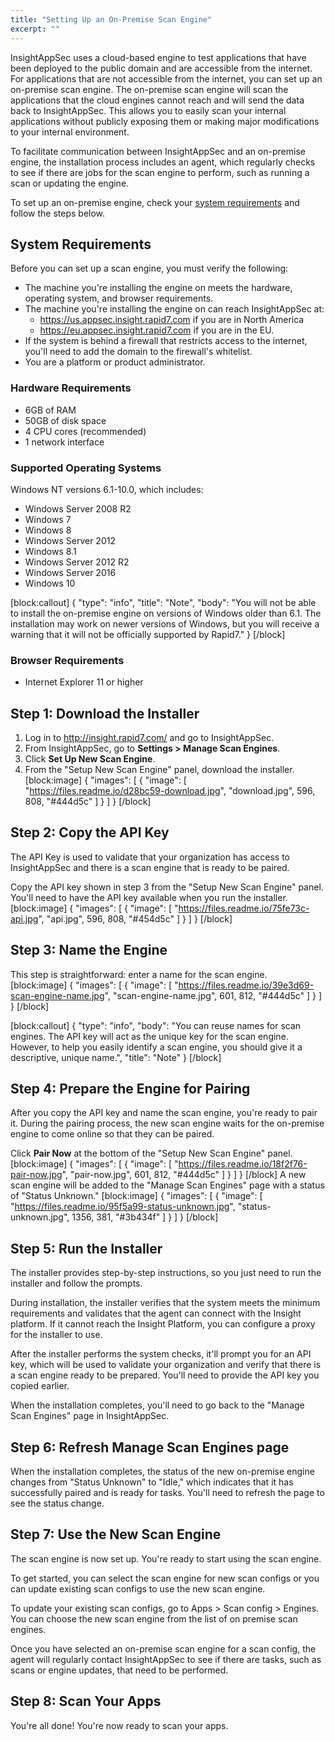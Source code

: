 ```yaml
---
title: "Setting Up an On-Premise Scan Engine"
excerpt: ""
---
```

InsightAppSec uses a cloud-based engine to test applications that have been deployed to the public domain and are accessible from the internet. For applications that are not accessible from the internet, you can set up an on-premise scan engine. The on-premise scan engine will scan the applications that the cloud engines cannot reach and will send the data back to InsightAppSec. This allows you to easily scan your internal applications without publicly exposing them or making major modifications to your internal environment. 

To facilitate communication between InsightAppSec and an on-premise engine, the installation process includes an agent, which regularly checks to see if there are jobs for the scan engine to perform, such as running a scan or updating the engine. 

To set up an on-premise engine, check your [system requirements](doc:setting-up-an-on-premise-scan-engine#section-system-requirements) and follow the steps below.

## System Requirements

Before you can set up a scan engine, you must verify the following:

* The machine you're installing the engine on meets the hardware, operating system, and browser requirements. 
* The machine you're installing the engine on can reach InsightAppSec at:
  * https://us.appsec.insight.rapid7.com if you are in North America
  * https://eu.appsec.insight.rapid7.com if you are in the EU.
* If the system is behind a firewall that restricts access to the internet, you'll need to add the domain to the firewall's whitelist. 
* You are a platform or product administrator.  

### Hardware Requirements
* 6GB of RAM
* 50GB of disk space
* 4 CPU cores (recommended)
* 1 network interface

### Supported Operating Systems 
Windows NT versions 6.1-10.0, which includes:
* Windows Server 2008 R2 
* Windows 7
* Windows 8
* Windows Server 2012
* Windows 8.1
* Windows Server 2012 R2
* Windows Server 2016   
* Windows 10 

[block:callout]
{
  "type": "info",
  "title": "Note",
  "body": "You will not be able to install the on-premise engine on versions of Windows older than 6.1. The installation may work on newer versions of Windows, but you will receive a warning that it will not be officially supported by Rapid7."
}
[/block]
### Browser Requirements
* Internet Explorer 11 or higher

## Step 1: Download the Installer

1. Log in to http://insight.rapid7.com/ and go to InsightAppSec. 
2. From InsightAppSec, go to **Settings > Manage Scan Engines**.
3. Click **Set Up New Scan Engine**. 
4. From the "Setup New Scan Engine" panel, download the installer.
[block:image]
{
  "images": [
    {
      "image": [
        "https://files.readme.io/d28bc59-download.jpg",
        "download.jpg",
        596,
        808,
        "#444d5c"
      ]
    }
  ]
}
[/block]
## Step 2: Copy the API Key

The API Key is used to validate that your organization has access to InsightAppSec and there is a scan engine that is ready to be paired. 

Copy the API key shown in step 3 from the "Setup New Scan Engine" panel. You'll need to have the API key available when you run the installer.  
[block:image]
{
  "images": [
    {
      "image": [
        "https://files.readme.io/75fe73c-api.jpg",
        "api.jpg",
        596,
        808,
        "#454d5c"
      ]
    }
  ]
}
[/block]
## Step 3: Name the Engine

This step is straightforward: enter a name for the scan engine. 
[block:image]
{
  "images": [
    {
      "image": [
        "https://files.readme.io/39e3d69-scan-engine-name.jpg",
        "scan-engine-name.jpg",
        601,
        812,
        "#444d5c"
      ]
    }
  ]
}
[/block]

[block:callout]
{
  "type": "info",
  "body": "You can reuse names for scan engines. The API key will act as the unique key for the scan engine. However, to help you easily identify a scan engine, you should give it a descriptive, unique name.",
  "title": "Note"
}
[/block]
## Step 4: Prepare the Engine for Pairing

After you copy the API key and name the scan engine, you're ready to  pair it. During the pairing process, the new scan engine waits for the on-premise engine to come online so that they can be paired.

Click **Pair Now** at the bottom of the "Setup New Scan Engine" panel. 
[block:image]
{
  "images": [
    {
      "image": [
        "https://files.readme.io/18f2f76-pair-now.jpg",
        "pair-now.jpg",
        601,
        812,
        "#444d5c"
      ]
    }
  ]
}
[/block]
A new scan engine will be added to the "Manage Scan Engines" page with a status of "Status Unknown."
[block:image]
{
  "images": [
    {
      "image": [
        "https://files.readme.io/95f5a99-status-unknown.jpg",
        "status-unknown.jpg",
        1356,
        381,
        "#3b434f"
      ]
    }
  ]
}
[/block]
## Step 5: Run the Installer

The installer provides step-by-step instructions, so you just need to run the installer and follow the prompts.

During installation, the installer verifies that the system meets the minimum requirements and validates that the agent can connect with the Insight platform. If it cannot reach the Insight Platform, you can configure a proxy for the installer to use. 

After the installer performs the system checks, it'll prompt you for an API key, which will be used to validate your organization and verify that there is a scan engine ready to be prepared. You'll need to provide the API key you copied earlier. 

When the installation completes, you'll need to go back to the "Manage Scan Engines" page in InsightAppSec. 

## Step 6: Refresh Manage Scan Engines page

When the installation completes, the status of the new on-premise engine changes from "Status Unknown" to "Idle," which indicates that it has successfully paired and is ready for tasks. You'll need to refresh the page to see the status change. 

## Step 7: Use the New Scan Engine

The scan engine is now set up. You're ready to start using the scan engine. 

To get started, you can select the scan engine for new scan configs or you can update existing scan configs to use the new scan engine. 

To update your existing scan configs, go to Apps > Scan config > Engines. You can choose the new scan engine from the list of on premise scan engines. 

Once you have selected an on-premise scan engine for a scan config, the agent will regularly contact InsightAppSec to see if there are tasks, such as scans or engine updates, that need to be performed. 

## Step 8: Scan Your Apps

You're all done! You're now ready to scan your apps.